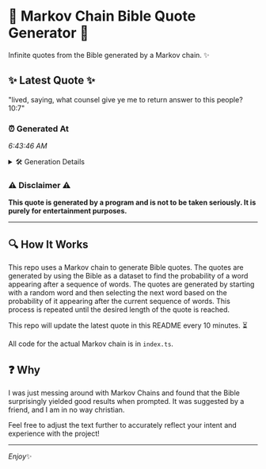 # 📖 Markov Chain Bible Quote Generator 📖

Infinite quotes from the Bible generated by a Markov chain. ✨

## ✨ Latest Quote ✨
"lived, saying, what counsel give ye me to return answer to this people? 10:7"

### ⏰ Generated At
*6:43:46 AM*

<details>
    <summary>🛠️ Generation Details</summary>
    <p>
        <strong>🌱 Seed:</strong> lived,<br>
        <strong>🔄 Iterations:</strong> 13<br>
        <strong>📜 Context History:</strong><br>[ lived, ]: saying,<br>[ lived,, saying, ]: what<br>[ lived,, saying,, what ]: counsel<br>[ lived,, saying,, what, counsel ]: give<br>[ lived,, saying,, what, counsel, give ]: ye<br>[ lived,, saying,, what, counsel, give, ye ]: me<br>[ saying,, what, counsel, give, ye, me ]: to<br>[ what, counsel, give, ye, me, to ]: return<br>[ counsel, give, ye, me, to, return ]: answer<br>[ give, ye, me, to, return, answer ]: to<br>[ ye, me, to, return, answer, to ]: this<br>[ me, to, return, answer, to, this ]: people?<br>[ to, return, answer, to, this, people? ]: 10:7<br>
    </p>
</details>

### ⚠️ Disclaimer ⚠️
**This quote is generated by a program and is not to be taken seriously. It is purely for entertainment purposes.**

---

## 🔍 How It Works

This repo uses a Markov chain to generate Bible quotes. The quotes are generated by using the Bible as a dataset to find the probability of a word appearing after a sequence of words. The quotes are generated by starting with a random word and then selecting the next word based on the probability of it appearing after the current sequence of words. This process is repeated until the desired length of the quote is reached.

This repo will update the latest quote in this README every 10 minutes. ⏳

All code for the actual Markov chain is in `index.ts`.

## ❓ Why

I was just messing around with Markov Chains and found that the Bible surprisingly yielded good results when prompted. 
It was suggested by a friend, and I am in no way christian.

Feel free to adjust the text further to accurately reflect your intent and experience with the project!

---

*Enjoy*✨
